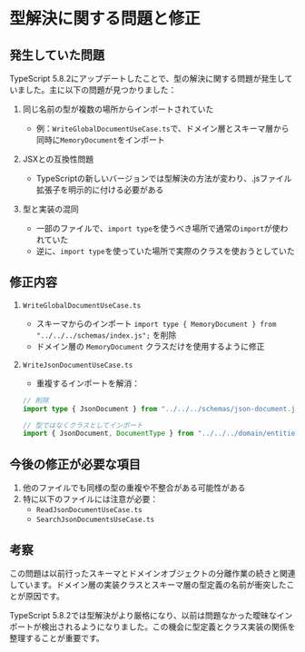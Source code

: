# 型解決に関する問題と修正

## 発生していた問題

TypeScript 5.8.2にアップデートしたことで、型の解決に関する問題が発生していました。主に以下の問題が見つかりました：

1. 同じ名前の型が複数の場所からインポートされていた
   - 例：`WriteGlobalDocumentUseCase.ts`で、ドメイン層とスキーマ層から同時に`MemoryDocument`をインポート

2. JSXとの互換性問題
   - TypeScriptの新しいバージョンでは型解決の方法が変わり、.jsファイル拡張子を明示的に付ける必要がある

3. 型と実装の混同
   - 一部のファイルで、`import type`を使うべき場所で通常の`import`が使われていた
   - 逆に、`import type`を使っていた場所で実際のクラスを使おうとしていた

## 修正内容

1. `WriteGlobalDocumentUseCase.ts`
   - スキーマからのインポート `import type { MemoryDocument } from "../../../schemas/index.js";` を削除
   - ドメイン層の `MemoryDocument` クラスだけを使用するように修正

2. `WriteJsonDocumentUseCase.ts`
   - 重複するインポートを解消：
   ```typescript
   // 削除
   import type { JsonDocument } from "../../../schemas/json-document.js";
   
   // 型ではなくクラスとしてインポート
   import { JsonDocument, DocumentType } from "../../../domain/entities/JsonDocument.js";
   ```

## 今後の修正が必要な項目

1. 他のファイルでも同様の型の重複や不整合がある可能性がある
2. 特に以下のファイルには注意が必要：
   - `ReadJsonDocumentUseCase.ts`
   - `SearchJsonDocumentsUseCase.ts`

## 考察

この問題は以前行ったスキーマとドメインオブジェクトの分離作業の続きと関連しています。ドメイン層の実装クラスとスキーマ層の型定義の名前が衝突したことが原因です。

TypeScript 5.8.2では型解決がより厳格になり、以前は問題なかった曖昧なインポートが検出されるようになりました。この機会に型定義とクラス実装の関係を整理することが重要です。
